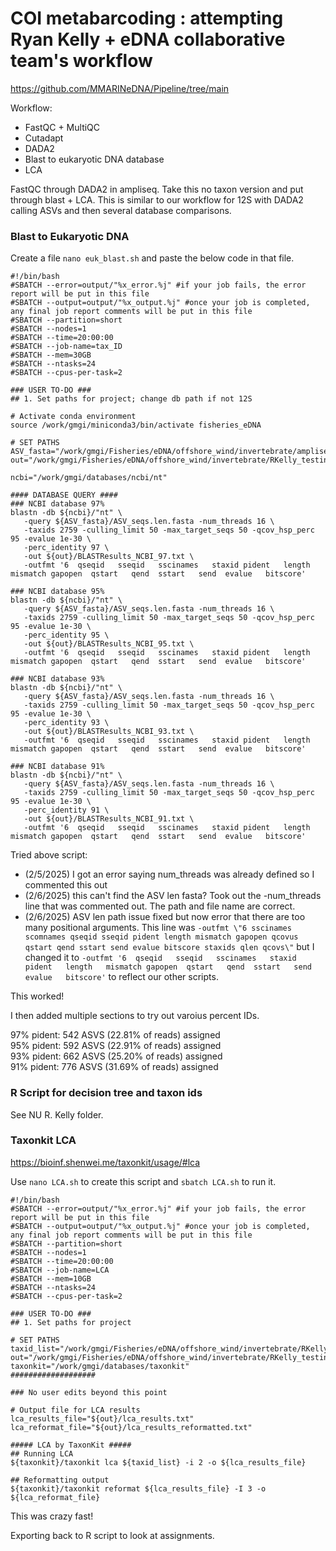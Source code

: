 # COI metabarcoding : attempting Ryan Kelly + eDNA collaborative team's workflow 

https://github.com/MMARINeDNA/Pipeline/tree/main

Workflow:  
- FastQC + MultiQC  
- Cutadapt  
- DADA2  
- Blast to eukaryotic DNA database  
- LCA 

FastQC through DADA2 in ampliseq. Take this no taxon version and put through blast + LCA. This is similar to our workflow for 12S with DADA2 calling ASVs and then several database comparisons.

### Blast to Eukaryotic DNA

Create a file `nano euk_blast.sh` and paste the below code in that file.

```
#!/bin/bash
#SBATCH --error=output/"%x_error.%j" #if your job fails, the error report will be put in this file
#SBATCH --output=output/"%x_output.%j" #once your job is completed, any final job report comments will be put in this file
#SBATCH --partition=short
#SBATCH --nodes=1
#SBATCH --time=20:00:00
#SBATCH --job-name=tax_ID
#SBATCH --mem=30GB
#SBATCH --ntasks=24
#SBATCH --cpus-per-task=2

### USER TO-DO ### 
## 1. Set paths for project; change db path if not 12S

# Activate conda environment
source /work/gmgi/miniconda3/bin/activate fisheries_eDNA

# SET PATHS 
ASV_fasta="/work/gmgi/Fisheries/eDNA/offshore_wind/invertebrate/ampliseq_notax_results/asv_length_filter"
out="/work/gmgi/Fisheries/eDNA/offshore_wind/invertebrate/RKelly_testing/blast"

ncbi="/work/gmgi/databases/ncbi/nt"

#### DATABASE QUERY ####
### NCBI database 97% 
blastn -db ${ncbi}/"nt" \
   -query ${ASV_fasta}/ASV_seqs.len.fasta -num_threads 16 \
   -taxids 2759 -culling_limit 50 -max_target_seqs 50 -qcov_hsp_perc 95 -evalue 1e-30 \
   -perc_identity 97 \
   -out ${out}/BLASTResults_NCBI_97.txt \
   -outfmt '6  qseqid   sseqid   sscinames   staxid pident   length   mismatch gapopen  qstart   qend  sstart   send  evalue   bitscore'

### NCBI database 95%
blastn -db ${ncbi}/"nt" \
   -query ${ASV_fasta}/ASV_seqs.len.fasta -num_threads 16 \
   -taxids 2759 -culling_limit 50 -max_target_seqs 50 -qcov_hsp_perc 95 -evalue 1e-30 \
   -perc_identity 95 \
   -out ${out}/BLASTResults_NCBI_95.txt \
   -outfmt '6  qseqid   sseqid   sscinames   staxid pident   length   mismatch gapopen  qstart   qend  sstart   send  evalue   bitscore'

### NCBI database 93%
blastn -db ${ncbi}/"nt" \
   -query ${ASV_fasta}/ASV_seqs.len.fasta -num_threads 16 \
   -taxids 2759 -culling_limit 50 -max_target_seqs 50 -qcov_hsp_perc 95 -evalue 1e-30 \
   -perc_identity 93 \
   -out ${out}/BLASTResults_NCBI_93.txt \
   -outfmt '6  qseqid   sseqid   sscinames   staxid pident   length   mismatch gapopen  qstart   qend  sstart   send  evalue   bitscore'

### NCBI database 91%
blastn -db ${ncbi}/"nt" \
   -query ${ASV_fasta}/ASV_seqs.len.fasta -num_threads 16 \
   -taxids 2759 -culling_limit 50 -max_target_seqs 50 -qcov_hsp_perc 95 -evalue 1e-30 \
   -perc_identity 91 \
   -out ${out}/BLASTResults_NCBI_91.txt \
   -outfmt '6  qseqid   sseqid   sscinames   staxid pident   length   mismatch gapopen  qstart   qend  sstart   send  evalue   bitscore'
```

Tried above script:  
- (2/5/2025) I got an error saying num_threads was already defined so I commented this out   
- (2/6/2025) this can't find the ASV len fasta? Took out the -num_threads line that was commented out. The path and file name are correct.  
- (2/6/2025) ASV len path issue fixed but now error that there are too many positional arguments. This line was `-outfmt \"6 sscinames scomnames qseqid sseqid pident length mismatch gapopen qcovus qstart qend sstart send evalue bitscore staxids qlen qcovs\"` but I changed it to `-outfmt '6  qseqid   sseqid   sscinames   staxid pident   length   mismatch gapopen  qstart   qend  sstart   send  evalue   bitscore'` to reflect our other scripts.

This worked! 

I then added multiple sections to try out varoius percent IDs.    

97% pident: 542 ASVS (22.81% of reads) assigned    
95% pident: 592 ASVS (22.91% of reads) assigned   
93% pident: 662 ASVS (25.20% of reads) assigned  
91% pident: 776 ASVS (31.69% of reads) assigned  

### R Script for decision tree and taxon ids 

See NU R. Kelly folder. 

### Taxonkit LCA

https://bioinf.shenwei.me/taxonkit/usage/#lca

Use `nano LCA.sh` to create this script and `sbatch LCA.sh` to run it.

```
#!/bin/bash
#SBATCH --error=output/"%x_error.%j" #if your job fails, the error report will be put in this file
#SBATCH --output=output/"%x_output.%j" #once your job is completed, any final job report comments will be put in this file
#SBATCH --partition=short
#SBATCH --nodes=1
#SBATCH --time=20:00:00
#SBATCH --job-name=LCA
#SBATCH --mem=10GB
#SBATCH --ntasks=24
#SBATCH --cpus-per-task=2

### USER TO-DO ### 
## 1. Set paths for project 

# SET PATHS
taxid_list="/work/gmgi/Fisheries/eDNA/offshore_wind/invertebrate/RKelly_testing/taxids.txt"
out="/work/gmgi/Fisheries/eDNA/offshore_wind/invertebrate/RKelly_testing"
taxonkit="/work/gmgi/databases/taxonkit"
###################

### No user edits beyond this point 

# Output file for LCA results
lca_results_file="${out}/lca_results.txt"
lca_reformat_file="${out}/lca_results_reformatted.txt"

##### LCA by TaxonKit #####
## Running LCA 
${taxonkit}/taxonkit lca ${taxid_list} -i 2 -o ${lca_results_file}

## Reformatting output 
${taxonkit}/taxonkit reformat ${lca_results_file} -I 3 -o ${lca_reformat_file}
```

This was crazy fast! 

Exporting back to R script to look at assignments. 
